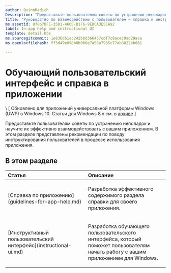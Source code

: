 ```yaml
---
author: QuinnRadich
Description: "Предоставьте пользователям советы по устранению неполадок и научите их эффективно взаимодействовать с вашим приложением. В этом разделе представлены рекомендации по поводу инструктирования пользователей в процессе использования приложения."
title: "Руководство по взаимодействию с пользователем — справка и инструкции"
ms.assetid: 87867BFE-35D1-466E-B1F6-9EDCA3E5EA92
label: In-app help and instructional UI
template: detail.hbs
ms.sourcegitcommit: 1e836d61ac242bbd366457cdf7c8acec9ad29ace
ms.openlocfilehash: ff3d49e098b0b9b0e7a58a7985c77ab8022eb661

---
```


# Обучающий пользовательский интерфейс и справка в приложении 


\ [ Обновлено для приложений универсальной платформы Windows (UWP) в Windows 10. Статьи для Windows 8.x см. в [архиве](http://go.microsoft.com/fwlink/p/?linkid=619132) \]

Предоставьте пользователям советы по устранению неполадок и научите их эффективно взаимодействовать с вашим приложением. В этом разделе представлены рекомендации по поводу инструктирования пользователей в процессе использования приложения.
## В этом разделе
<table>
<colgroup>
<col width="50%" />
<col width="50%" />
</colgroup>
<thead>
<tr class="header">
<th align="left">Статья</th>
<th align="left">Описание</th>
</tr>
</thead>
<tbody>
<tr class="odd">
<td align="left"><p>[Справка по приложению](guidelines-for-app-help.md)</p></td>
<td align="left"><p>Разработка эффективного содержимого раздела справки для своего приложения.</p></td>
</tr>
<tr class="even">
<td align="left"><p>[Инструктивный пользовательский интерфейс](instructional-ui.md)</p></td>
<td align="left"><p>Разработка обучающего пользовательского интерфейса, который поможет пользователям начать работу с вашим приложением для Windows.</p></td>
</tr>
</tbody>
</table>







<!--HONumber=Jun16_HO5-->


